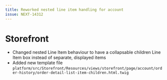 ```yaml
---
title: Reworked nested line item handling for account
issue: NEXT-14312
---
```

# Storefront
*  Changed nested Line Item behaviour to have a collapsable children Line Item box instead of separate, displayed items 
*  Added new template file `platform/src/Storefront/Resources/views/storefront/page/account/order-history/order-detail-list-item-children.html.twig`
